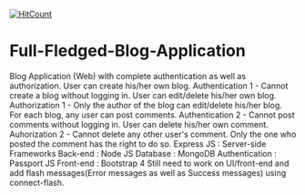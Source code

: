 [![HitCount](http://hits.dwyl.com/aakashratha1006/Full-Fledged-Blog-Application.svg)](http://hits.dwyl.com/aakashratha1006/Full-Fledged-Blog-Application)
# Full-Fledged-Blog-Application
Blog Application (Web) with complete authentication as well as authorization. User can create his/her own blog. Authentication 1 - Cannot create a blog without logging in. User can edit/delete his/her own blog. Authorization 1 - Only the author of the blog can edit/delete his/her blog. For each blog, any user can post comments. Authentication 2 - Cannot post comments without logging in. User can delete his/her own comment. Auhorization 2 - Cannot delete any other user's comment. Only the one who posted the comment has the right to do so. Express JS : Server-side Frameworks Back-end : Node JS Database : MongoDB Authentication : Passport JS Front-end : Bootstrap 4 Still need to work on UI/front-end and add flash messages(Error messages as well as Success messages) using connect-flash.
